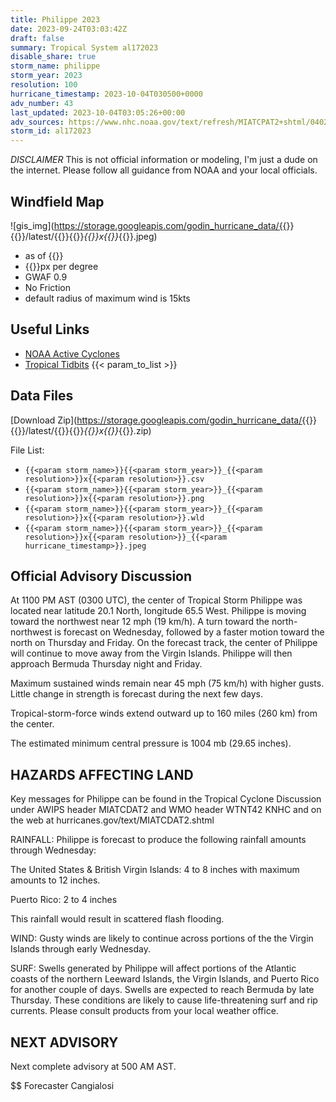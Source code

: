 ```yaml
---
title: Philippe 2023
date: 2023-09-24T03:03:42Z
draft: false
summary: Tropical System al172023
disable_share: true
storm_name: philippe
storm_year: 2023
resolution: 100
hurricane_timestamp: 2023-10-04T030500+0000
adv_number: 43
last_updated: 2023-10-04T03:05:26+00:00
adv_sources: https://www.nhc.noaa.gov/text/refresh/MIATCPAT2+shtml/040232.shtml;https://www.nhc.noaa.gov/refresh/graphics_at2+shtml/023442.shtml?cone
storm_id: al172023
---
```

*DISCLAIMER* This is not official information or modeling, I'm just a dude on the internet.  Please follow all guidance from NOAA and your local officials.

## Windfield Map
![gis_img](https://storage.googleapis.com/godin_hurricane_data/{{<param storm_name>}}{{<param storm_year>}}/latest/{{<param storm_name>}}{{<param storm_year>}}_{{<param resolution>}}x{{<param resolution>}}_{{<param hurricane_timestamp>}}.jpeg)

- as of {{<param last_updated>}}
- {{<param resolution>}}px per degree
- GWAF 0.9
- No Friction
- default radius of maximum wind is 15kts

## Useful Links
- [NOAA Active Cyclones](https://www.nhc.noaa.gov/)
- [Tropical Tidbits](https://www.tropicaltidbits.com/storminfo/)
{{< param_to_list >}}

## Data Files
[Download Zip](https://storage.googleapis.com/godin_hurricane_data/{{<param storm_name>}}{{<param storm_year>}}/latest/{{<param storm_name>}}{{<param storm_year>}}_{{<param resolution>}}x{{<param resolution>}}_{{<param hurricane_timestamp>}}.zip)

File List:
- `{{<param storm_name>}}{{<param storm_year>}}_{{<param resolution>}}x{{<param resolution>}}.csv`
- `{{<param storm_name>}}{{<param storm_year>}}_{{<param resolution>}}x{{<param resolution>}}.png`
- `{{<param storm_name>}}{{<param storm_year>}}_{{<param resolution>}}x{{<param resolution>}}.wld`
- `{{<param storm_name>}}{{<param storm_year>}}_{{<param resolution>}}x{{<param resolution>}}_{{<param hurricane_timestamp>}}.jpeg`


## Official Advisory Discussion
At 1100 PM AST (0300 UTC), the center of Tropical Storm Philippe was 
located near latitude 20.1 North, longitude 65.5 West. Philippe is 
moving toward the northwest near 12 mph (19 km/h).  A turn toward 
the north-northwest is forecast on Wednesday, followed by a faster 
motion toward the north on Thursday and Friday.  On the forecast 
track, the center of Philippe will continue to move away from the 
Virgin Islands.  Philippe will then approach Bermuda Thursday night 
and Friday.
 
Maximum sustained winds remain near 45 mph (75 km/h) with higher 
gusts. Little change in strength is forecast during the next few 
days.
 
Tropical-storm-force winds extend outward up to 160 miles (260 km)
from the center.
 
The estimated minimum central pressure is 1004 mb (29.65 inches).
 
 
HAZARDS AFFECTING LAND
----------------------
Key messages for Philippe can be found in the Tropical Cyclone
Discussion under AWIPS header MIATCDAT2 and WMO header WTNT42 KNHC
and on the web at hurricanes.gov/text/MIATCDAT2.shtml
 
RAINFALL:  Philippe is forecast to produce the following rainfall 
amounts through Wednesday:

The United States & British Virgin Islands:  4 to 8 inches with 
maximum amounts to 12 inches.

Puerto Rico: 2 to 4 inches

This rainfall would result in scattered flash flooding.
 
WIND:  Gusty winds are likely to continue across portions of the
the Virgin Islands through early Wednesday.
 
SURF:  Swells generated by Philippe will affect portions of the 
Atlantic coasts of the northern Leeward Islands, the Virgin Islands, 
and Puerto Rico for another couple of days.  Swells are expected to 
reach Bermuda by late Thursday.  These conditions are likely to 
cause life-threatening surf and rip currents. Please consult 
products from your local weather office.
 
 
NEXT ADVISORY
-------------
Next complete advisory at 500 AM AST.
 
$$
Forecaster Cangialosi
